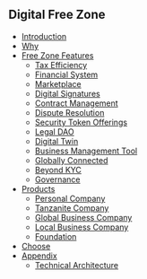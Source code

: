 ## Digital Free Zone

- [Introduction](info_freezone/intro/intro_readme.md)
- [Why](info_freezone/intro/why.md)
- [Free Zone Features](info_freezone/features/features.md)		
  - [Tax Efficiency](info_freezone/features/1_tax_efficiency.md)
  - [Financial System](info_freezone/features/2_financial_system.md)
  - [Marketplace](info_freezone/features/3_directory.md)
  - [Digital Signatures](info_freezone/features/4_digital_signatures.md)
  - [Contract Management](info_freezone/features/5_contract_mgmt.md)
  - [Dispute Resolution](info_freezone/features/6_dispute_resolution.md)		
  - [Security Token Offerings](info_freezone/features/7_security_token_offerings.md)
  - [Legal DAO](info_freezone/features/8_legal_dao.md)	
  - [Digital Twin](info_freezone/features/9_feature_digital_twin.md)
  - [Business Management Tool](info_freezone/features/10_biz_mgmt_tool.md)
  - [Globally Connected](info_freezone/features/11_common_wealth.md)
  - [Beyond KYC](info_freezone/features/12_beyond_kyc.md)
  - [Governance](info_freezone/features/13_governance.md)
- [Products](info_freezone/products/products.md)
  - [Personal Company](info_freezone/products/personal_company.md)
  - [Tanzanite Company](info_freezone/products/tanzanite_company.md)
  - [Global Business Company](info_freezone/products/gbc.md)
  - [Local Business Company](info_freezone/products/lbc.md)
  - [Foundation](info_freezone/products/foundation.md) 
- [Choose](info_freezone/products/choose.md)
- [Appendix](info_freezone/extra/extra.md)
  - [Technical Architecture](info_freezone/digitaltwin/how_does_it_work.md)
  

<!-- - [Reserve Now](sales/buy.md) -->
<!-- - [Follow](contribute/follow.md)
  - [Contribute](contribute/contribute.md) -->
  <!-- - [About Us](digitaltwin/who_are_we.md) -->
